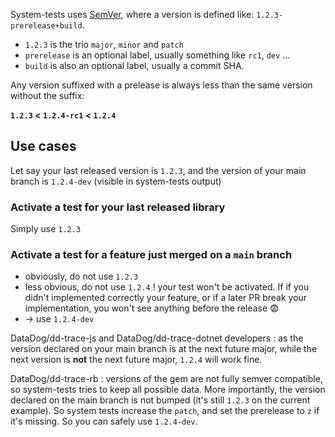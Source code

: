 System-tests uses [SemVer](https://semver.org/), where a version is defined like: `1.2.3-prerelease+build`.

* `1.2.3` is the trio `major`, `minor` and `patch`
* `prerelease` is an optional label, usually something like `rc1`, `dev` ...
* `build` is also an optional label, usually a commit SHA.

Any version suffixed with a prelease is always less than the same version without the suffix:

 **`1.2.3` < `1.2.4-rc1` < `1.2.4`**

## Use cases

Let say your last released version is `1.2.3`, and the version of your main branch is `1.2.4-dev` (visible in system-tests output)

### Activate a test for your last released library

Simply use `1.2.3`

### Activate a test for a feature just merged on a `main` branch

* obviously, do not use `1.2.3`
* less obvious, do not use `1.2.4` ! your test won't be activated. If if you didn't implemented correctly your feature, or if a later PR break your implementation, you won't see anything before the release 😨
* -> use `1.2.4-dev`


DataDog/dd-trace-js and DataDog/dd-trace-dotnet developers : as the version declared on your main branch is at the next future major, while the next version is **not** the next future major, `1.2.4` will work fine.

DataDog/dd-trace-rb : versions of the gem are not fully semver compatible, so system-tests tries to keep all possible data. More importantly, the version declared on the main branch is not bumped (it's still `1.2.3` on the current example). So system tests increase the `patch`, and set the prerelease to `z` if it's missing. So you can safely use `1.2.4-dev`.

